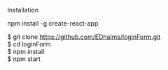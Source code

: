 Installation</br>

npm install -g create-react-app</br>

$ git clone https://github.com/EDhalms/loginForm.git</br>
$ cd loginForm</br>
$ npm install</br>
$ npm start</br>
